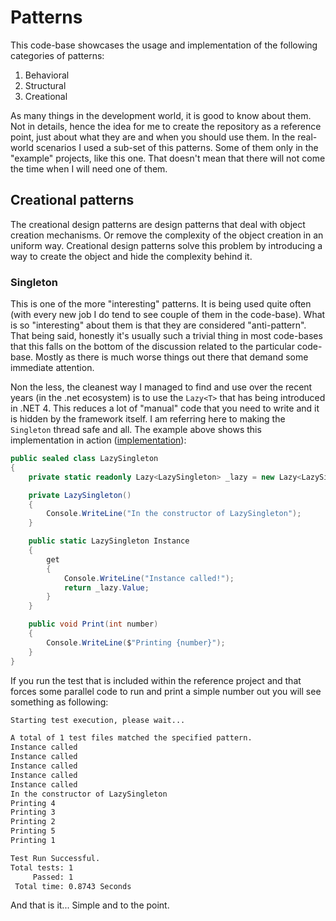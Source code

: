 # Patterns

This code-base showcases the usage and implementation of the following categories of patterns:

1. Behavioral
2. Structural
3. Creational

As many things in the development world, it is good to know about them. Not in details, hence the idea for me to create the repository as a reference point, just about what they are and when you should use them. In the real-world scenarios I used a sub-set of this patterns. Some of them only in the "example" projects, like this one. That doesn't mean that there will not come the time when I will need one of them.

## Creational patterns

The creational design patterns are design patterns that deal with object creation mechanisms. Or remove the complexity of the object creation in an uniform way. Creational design patterns solve this problem by introducing a way to create the object and hide the complexity behind it.

### Singleton

This is one of the more "interesting" patterns. It is being used quite often (with every new job I do tend to see couple of them in the code-base). What is so "interesting" about them is that they are considered "anti-pattern". That being said, honestly it's usually such a trivial thing in most code-bases that this falls on the bottom of the discussion related to the particular code-base. Mostly as there is much worse things out there that demand some immediate attention.

Non the less, the cleanest way I managed to find and use over the recent years (in the .net ecosystem) is to use the `Lazy<T>` that has being introduced in .NET 4. This reduces a lot of "manual" code that you need to write and it is hidden by the framework itself. I am referring here to making the `Singleton` thread safe and all. The example above shows this implementation in action ([implementation](./src/singleton/Example.Singleton/LazySingleton.cs)):

```csharp
public sealed class LazySingleton
{
    private static readonly Lazy<LazySingleton> _lazy = new Lazy<LazySingleton>(() => new LazySingleton());

    private LazySingleton()
    {
        Console.WriteLine("In the constructor of LazySingleton");
    }

    public static LazySingleton Instance
    {
        get
        {
            Console.WriteLine("Instance called!");
            return _lazy.Value;
        }
    }

    public void Print(int number)
    {
        Console.WriteLine($"Printing {number}");
    }
}
```

If you run the test that is included within the reference project and that forces some parallel code to run and print a simple number out you will see something as following:

```bash
Starting test execution, please wait...

A total of 1 test files matched the specified pattern.
Instance called
Instance called
Instance called
Instance called
Instance called
In the constructor of LazySingleton
Printing 4
Printing 3
Printing 2
Printing 5
Printing 1

Test Run Successful.
Total tests: 1
     Passed: 1
 Total time: 0.8743 Seconds
```

And that is it... Simple and to the point.
